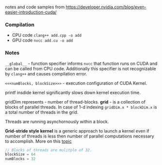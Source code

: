 
notes and code samples from https://developer.nvidia.com/blog/even-easier-introduction-cuda/



### Compilation

   - CPU code `clang++ add.cpp -o add`
   - GPU code `nvcc add.cu -o add`



### Notes

`__global__` - function specifier informs `nvcc` that function runs on CUDA and can be called from CPU code. Additionally this specifier is not recognizable by `clang++` and causes compilation error. 

`<<<numBlocks, blockSize>>>` - execution configuration of CUDA Kernel.

printf insdide kernel significantly slows down kernel execution time.

gridDim represents - number of thread-blocks. **grid** - is a collection of blocks of parallel threads. In case of 1-d indexing `gridDim.x * blockDim.x` is a total number of threads in the grid.

Threads are running asynchornously within a block.

**Grid-stride style kernel** is a generic approach to launch a kernel even if number of threads is less then number of parallel computations necessary to accomplish. More on this [topic](https://developer.nvidia.com/blog/cuda-pro-tip-write-flexible-kernels-grid-stride-loops/)

```c++
// Blocks of threads are mulitple of 32.
blockSize = 64
numBlocks = 32